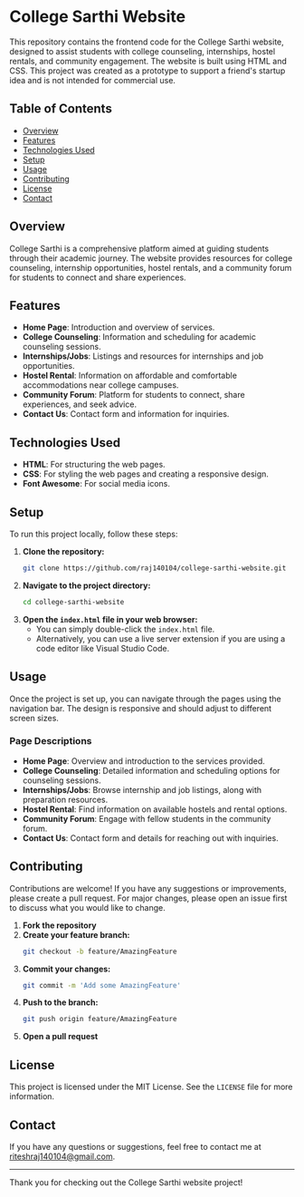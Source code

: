 # College Sarthi Website

This repository contains the frontend code for the College Sarthi website, designed to assist students with college counseling, internships, hostel rentals, and community engagement. The website is built using HTML and CSS. This project was created as a prototype to support a friend's startup idea and is not intended for commercial use.

## Table of Contents
- [Overview](#overview)
- [Features](#features)
- [Technologies Used](#technologies-used)
- [Setup](#setup)
- [Usage](#usage)
- [Contributing](#contributing)
- [License](#license)
- [Contact](#contact)

## Overview
College Sarthi is a comprehensive platform aimed at guiding students through their academic journey. The website provides resources for college counseling, internship opportunities, hostel rentals, and a community forum for students to connect and share experiences.

## Features
- **Home Page**: Introduction and overview of services.
- **College Counseling**: Information and scheduling for academic counseling sessions.
- **Internships/Jobs**: Listings and resources for internships and job opportunities.
- **Hostel Rental**: Information on affordable and comfortable accommodations near college campuses.
- **Community Forum**: Platform for students to connect, share experiences, and seek advice.
- **Contact Us**: Contact form and information for inquiries.

## Technologies Used
- **HTML**: For structuring the web pages.
- **CSS**: For styling the web pages and creating a responsive design.
- **Font Awesome**: For social media icons.

## Setup
To run this project locally, follow these steps:

1. **Clone the repository:**
   ```sh
   git clone https://github.com/raj140104/college-sarthi-website.git
   ```
2. **Navigate to the project directory:**
   ```sh
   cd college-sarthi-website
   ```
3. **Open the `index.html` file in your web browser:**
   - You can simply double-click the `index.html` file.
   - Alternatively, you can use a live server extension if you are using a code editor like Visual Studio Code.

## Usage
Once the project is set up, you can navigate through the pages using the navigation bar. The design is responsive and should adjust to different screen sizes.

### Page Descriptions
- **Home Page**: Overview and introduction to the services provided.
- **College Counseling**: Detailed information and scheduling options for counseling sessions.
- **Internships/Jobs**: Browse internship and job listings, along with preparation resources.
- **Hostel Rental**: Find information on available hostels and rental options.
- **Community Forum**: Engage with fellow students in the community forum.
- **Contact Us**: Contact form and details for reaching out with inquiries.

## Contributing
Contributions are welcome! If you have any suggestions or improvements, please create a pull request. For major changes, please open an issue first to discuss what you would like to change.

1. **Fork the repository**
2. **Create your feature branch:**
   ```sh
   git checkout -b feature/AmazingFeature
   ```
3. **Commit your changes:**
   ```sh
   git commit -m 'Add some AmazingFeature'
   ```
4. **Push to the branch:**
   ```sh
   git push origin feature/AmazingFeature
   ```
5. **Open a pull request**

## License
This project is licensed under the MIT License. See the `LICENSE` file for more information.

## Contact
If you have any questions or suggestions, feel free to contact me at [riteshraj140104@gmail.com](mailto:riteshraj140104@gmail.com).

---

Thank you for checking out the College Sarthi website project!
